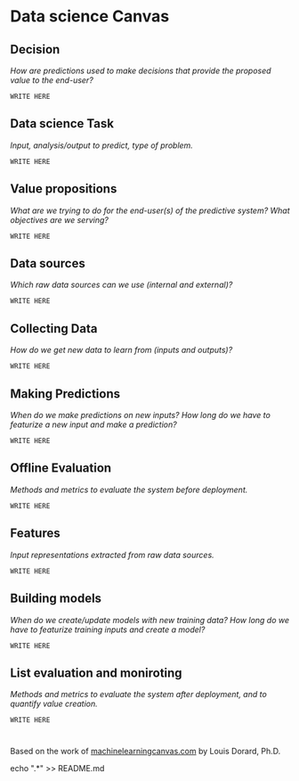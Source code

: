 # Data science Canvas

## Decision

*How are predictions used to
make decisions that provide
the proposed value to the end-user?*

```
WRITE HERE
```

## Data science Task

*Input, analysis/output to predict, type of problem.*

```
WRITE HERE
```

## Value propositions

*What are we trying to do for the end-user(s) of the predictive system? What objectives are we serving?*

```
WRITE HERE
```


## Data sources

*Which raw data sources can we use (internal and external)?*

```
WRITE HERE
```
## Collecting Data

*How do we get new data to learn from (inputs and outputs)?*

```
WRITE HERE
```

## Making Predictions

*When do we make predictions on new inputs? How long do we have to featurize a new input and make a prediction?*

```
WRITE HERE
```


## Offline Evaluation

*Methods and metrics to evaluate the system before deployment.*

```
WRITE HERE
```

## Features

*Input representations extracted from raw data sources.*

```
WRITE HERE
```


## Building models

*When do we create/update
models with new training
data? How long do we have to featurize training inputs and create a model?*

```
WRITE HERE
```

## List evaluation and moniroting

*Methods and metrics to evaluate the system after deployment, and to quantify value creation.*

```
WRITE HERE
```



#

Based on the work of [machinelearningcanvas.com](http://machinelearningcanvas.com)​ by Louis Dorard, Ph.D.


echo ".*" >> README.md
